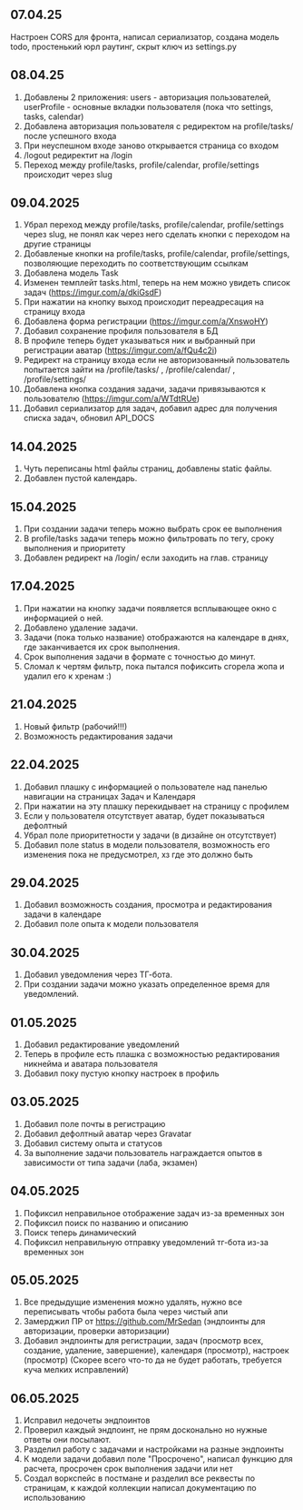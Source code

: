 ## 07.04.25 
Настроен CORS для фронта, написал сериализатор, создана модель todo, простенький юрл раутинг, скрыт ключ из settings.py

## 08.04.25
1. Добавлены 2 приложения: users - авторизация пользователей, userProfile - основные вкладки пользователя (пока что settings, tasks, calendar)
2. Добавлена авторизация пользователя с редиректом на profile/tasks/ после успешного входа
3. При неуспешном входе заново открывается страница со входом
4. /logout редиректит на /login 
5. Переход между profile/tasks, profile/calendar, profile/settings происходит через slug

## 09.04.2025
1. Убрал переход между profile/tasks, profile/calendar, profile/settings через slug, не понял как через него сделать кнопки с переходом на другие страницы
2. Добавленые кнопки на profile/tasks, profile/calendar, profile/settings, позволяющие переходить по соответствующим ссылкам
3. Добавлена модель Task
4. Изменен темплейт tasks.html, теперь на нем можно увидеть список задач (https://imgur.com/a/dkiGsdF)
5. При нажатии на кнопку выход происходит переадресация на страницу входа
6. Добавлена форма регистрации (https://imgur.com/a/XnswoHY)
7. Добавил сохранение профиля пользователя в БД
8. В профиле теперь будет указываться ник и выбранный при регистрации аватар (https://imgur.com/a/fQu4c2i)
9. Редирект на страницу входа если не авторизованный пользователь попытается зайти на /profile/tasks/ , /profile/calendar/ , /profile/settings/
10. Добавлена кнопка создания задачи, задачи привязываются к пользователю (https://imgur.com/a/WTdtRUe)
11. Добавил сериализатор для задач, добавил адрес для получения списка задач, обновил API_DOCS

## 14.04.2025
1. Чуть переписаны html файлы страниц, добавлены static файлы.
2. Добавлен пустой календарь.

## 15.04.2025
1. При создании задачи теперь можно выбрать срок ее выполнения
2. В profile/tasks задачи теперь можно фильтровать по тегу, сроку выполнения и приоритету
3. Добавлен редирект на /login/ если заходить на глав. страницу

## 17.04.2025

1. При нажатии на кнопку задачи появляется всплывающее окно с информацией о ней.
2. Добавлено удаление задачи.
3. Задачи (пока только название) отображаются на календаре в днях, где заканчивается их срок выполнения.
4. Срок выполнения задачи в формате с точностью до минут.
5. Сломал к чертям фильтр, пока пытался пофиксить сгорела жопа и удалил его к хренам :)

## 21.04.2025

1. Новый фильтр (рабочий!!!)
2. Возможность редактирования задачи

## 22.04.2025

1. Добавил плашку с информацией о пользователе над панелью навигации на страницах Задач и Календаря
2. При нажатии на эту плашку перекидывает на страницу с профилем
3. Если у пользователя отсутствует аватар, будет показываться дефолтный
4. Убрал поле приоритетности у задачи (в дизайне он отсутствует)
5. Добавил поле status в модели пользователя, возможность его изменения пока не предусмотрел, хз где это должно быть

## 29.04.2025

1. Добавил возможность создания, просмотра и редактирования задачи в календаре
2. Добавил поле опыта к модели пользователя

## 30.04.2025

1. Добавил уведомления через ТГ-бота.
2. При создании задачи можно указать определенное время для уведомлений.

## 01.05.2025

1. Добавил редактирование уведомлений
2. Теперь в профиле есть плашка с возможностью редактирования никнейма и аватара пользователя
3. Добавил поку пустую кнопку настроек в профиль

## 03.05.2025

1. Добавил поле почты в регистрацию
2. Добавил дефолтный аватар через Gravatar
3. Добавил систему опыта и статусов
4. За выполнение задачи пользователь награждается опытов в зависимости от типа задачи (лаба, экзамен)

## 04.05.2025

1. Пофиксил неправильное отображение задач из-за временных зон
2. Пофиксил поиск по названию и описанию
3. Поиск теперь динамический
4. Пофиксил неправильную отправку уведомлений тг-бота из-за временных зон

## 05.05.2025

1. Все предыдущие изменения можно удалять, нужно все переписывать чтобы работа была через чистый апи
2. Замерджил ПР от https://github.com/MrSedan (эндпоинты для авторизации, проверки авторизации)
3. Добавил эндпоинты для регистрации, задач (просмотр всех, создание, удаление, завершение), календаря (просмотр), настроек (просмотр) (Скорее всего что-то да не будет работать, требуется куча мелких исправлений)

## 06.05.2025

1. Исправил недочеты эндпоинтов
2. Проверил каждый эндпоинт, не прям досконально но нужные ответы они посылают.
3. Разделил работу с задачами и настройками на разные эндпоинты
4. К модели задачи добавил поле "Просрочено", написал функцию для расчета, просрочен срок выполнения задачи или нет
5. Создал воркспейс в постмане и разделил все реквесты по страницам, к каждой коллекции написал документацию по использованию
